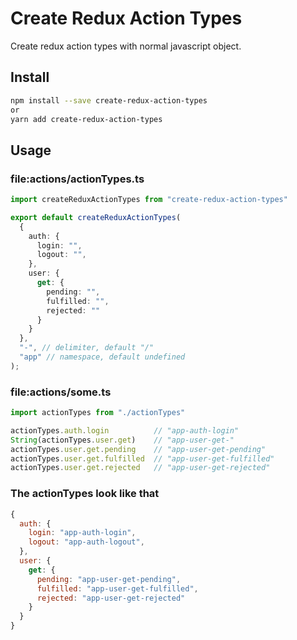 # Create Redux Action Types

Create redux action types with normal javascript object.


## Install

```bash
npm install --save create-redux-action-types
or 
yarn add create-redux-action-types
```

## Usage

### file:actions/actionTypes.ts
```ts
import createReduxActionTypes from "create-redux-action-types"

export default createReduxActionTypes(
  {
    auth: {
      login: "",
      logout: "",
    },
    user: {
      get: {
        pending: "",
        fulfilled: "",
        rejected: ""
      }
    }
  },
  "-", // delimiter, default "/"
  "app" // namespace, default undefined
);


```

### file:actions/some.ts
```ts
import actionTypes from "./actionTypes"

actionTypes.auth.login          // "app-auth-login"
String(actionTypes.user.get)    // "app-user-get-"
actionTypes.user.get.pending    // "app-user-get-pending"
actionTypes.user.get.fulfilled  // "app-user-get-fulfilled"
actionTypes.user.get.rejected   // "app-user-get-rejected"
```

### The actionTypes look like that
```js
{
  auth: {
    login: "app-auth-login",
    logout: "app-auth-logout",
  },
  user: {
    get: {
      pending: "app-user-get-pending",
      fulfilled: "app-user-get-fulfilled",
      rejected: "app-user-get-rejected"
    }
  }
}
```